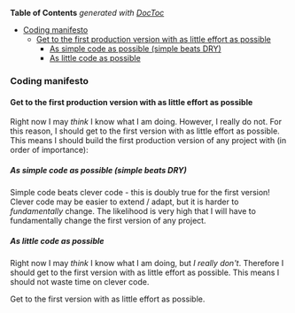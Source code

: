 <!-- START doctoc generated TOC please keep comment here to allow auto update -->
<!-- DON'T EDIT THIS SECTION, INSTEAD RE-RUN doctoc TO UPDATE -->
**Table of Contents**  *generated with [DocToc](https://github.com/thlorenz/doctoc)*

- [Coding manifesto](#coding-manifesto)
  - [Get to the first production version with as little effort as possible](#get-to-the-first-production-version-with-as-little-effort-as-possible)
    - [As simple code as possible (simple beats DRY)](#as-simple-code-as-possible-simple-beats-dry)
    - [As little code as possible](#as-little-code-as-possible)

<!-- END doctoc generated TOC please keep comment here to allow auto update -->

### Coding manifesto

#### Get to the first production version with as little effort as possible
Right now I may *think* I know what I am doing. However, I really do not. For this reason, I should get to the first version with as little effort as possible. This means I should build the first production version of any project with (in order of importance):

##### As simple code as possible (simple beats DRY)
Simple code beats clever code - this is doubly true for the first version! Clever code may be easier to extend / adapt, but it is harder to *fundamentally* change. The likelihood is very high that I will have to fundamentally change the first version of any project.

##### As little code as possible
Right now I may *think* I know what I am doing, but *I really don't*. Therefore I should get to the first version with as little effort as possible. This means I should not waste time on clever code.

Get to the first version with as little effort as possible.